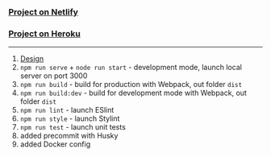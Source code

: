 ### [Project on Netlify](https://soft-chaja-560aab.netlify.app/)

### [Project on Heroku](https://djappmalina.herokuapp.com/)

---

1. [Design](<https://www.figma.com/file/6XoCAAkl96GaOJNv38rPu3/Chat_external_link-(Copy)?node-id=0%3A1>)
2. `npm run serve` + `node run start` - development mode, launch local server on port 3000
3. `npm run build` - build for production with Webpack, out folder `dist`
4. `npm run build:dev` - build for development mode with Webpack, out folder `dist`
5. `npm run lint` - launch ESlint
6. `npm run style` - launch Stylint
7. `npm run test` - launch unit tests
8. added precommit with Husky
9. added Docker config
